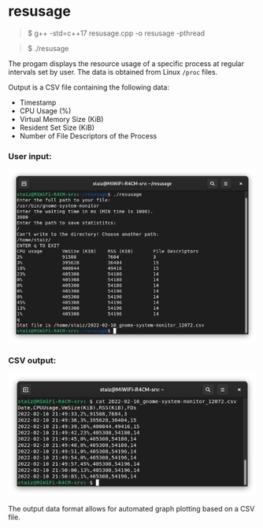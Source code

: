 # resusage

> $ g++ -std=c++17 resusage.cpp -o resusage -pthread

> $ ./resusage


The progam displays the resource usage of a specific process at regular intervals set by user. The data is obtained from Linux `/proc` files.


Output is a CSV file containing the following data: 

- Timestamp
- CPU Usage (%)
- Virtual Memory Size (KiB)
- Resident Set Size (KiB)
- Number of File Descriptors of the Process

### User input:

![Example of user input](resusage_scr.png)

### CSV output:

![Example of user input](resusage_csv.png)

The output data format allows for automated graph plotting based on a CSV file.
